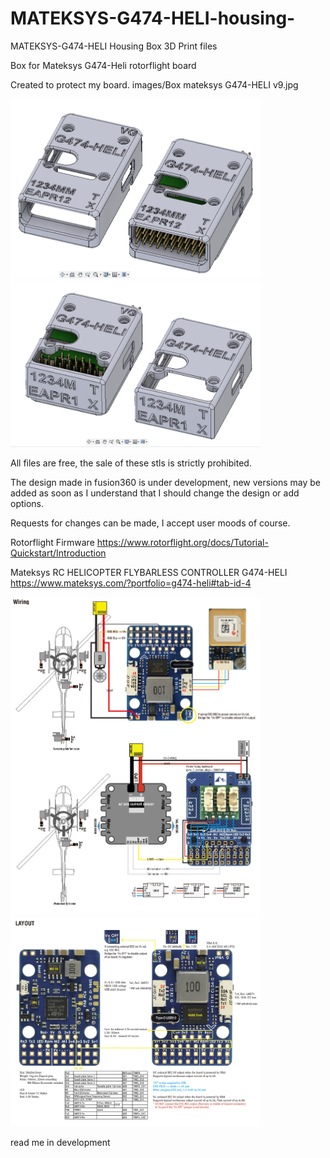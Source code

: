 # MATEKSYS-G474-HELI-housing-
MATEKSYS-G474-HELI Housing Box  3D Print files 

Box for Mateksys G474-Heli rotorflight board

Created to protect my board.
images/Box mateksys G474-HELI v9.jpg


<img width="400" alt="image" src="images/90pins.PNG?raw=true"><img width="400" alt="image" src="images/uppins.PNG">




All files are free, the sale of these stls is strictly prohibited.

The design made in fusion360 is under development, new versions may be added as soon as I understand that I should change the design or add options.

Requests for changes can be made, I accept user moods of course.

Rotorflight Firmware
https://www.rotorflight.org/docs/Tutorial-Quickstart/Introduction

Mateksys RC HELICOPTER FLYBARLESS CONTROLLER G474-HELI
https://www.mateksys.com/?portfolio=g474-heli#tab-id-4

<img width="400" alt="image" src="images/G474-HELI_wiring.jpg?raw=true"><img width="400" alt="image" src="images/G474-HELI_layout.jpg">



read me in development
